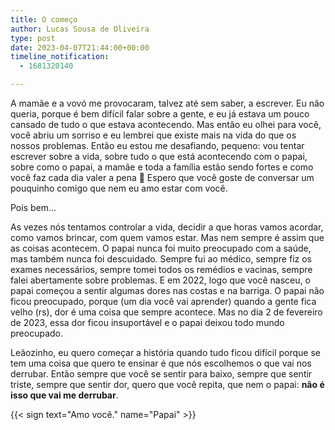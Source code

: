 ```yaml
---
title: O começo
author: Lucas Sousa de Oliveira
type: post
date: 2023-04-07T21:44:00+00:00
timeline_notification:
  - 1681320140

---
```

A mamãe e a vovó me provocaram, talvez até sem saber, a escrever. Eu não queria, porque é bem difícil falar sobre a gente, e eu já estava um pouco cansado de tudo o que estava acontecendo. Mas então eu olhei para você, você abriu um sorriso e eu lembrei que existe mais na vida do que os nossos problemas. Então eu estou me desafiando, pequeno: vou tentar escrever sobre a vida, sobre tudo o que está acontecendo com o papai, sobre como o papai, a mamãe e toda a família estão sendo fortes e como você faz cada dia valer a pena 🧡 Espero que você goste de conversar um pouquinho comigo que nem eu amo estar com você.

Pois bem...

As vezes nós tentamos controlar a vida, decidir a que horas vamos acordar, como vamos brincar, com quem vamos estar. Mas nem sempre é assim que as coisas acontecem. O papai nunca foi muito preocupado com a saúde, mas também nunca foi descuidado. Sempre fui ao médico, sempre fiz os exames necessários, sempre tomei todos os remédios e vacinas, sempre falei abertamente sobre problemas. E em 2022, logo que você nasceu, o papai começou a sentir algumas dores nas costas e na barriga. O papai não ficou preocupado, porque (um dia você vai aprender) quando a gente fica velho (rs), dor é uma coisa que sempre acontece. Mas no dia 2 de fevereiro de 2023, essa dor ficou insuportável e o papai deixou todo mundo preocupado.

Leãozinho, eu quero começar a história quando tudo ficou difícil porque se tem uma coisa que quero te ensinar é que nós escolhemos o que vai nos derrubar. Então sempre que você se sentir para baixo, sempre que sentir triste, sempre que sentir dor, quero que você repita, que nem o papai: **não é isso que vai me derrubar**.

{{< sign text="Amo você." name="Papai" >}}
